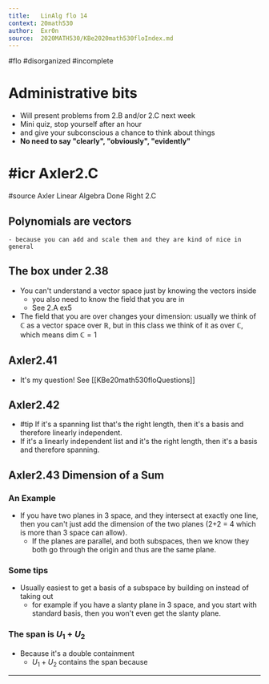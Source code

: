 ```yaml
---
title:   LinAlg flo 14
context: 20math530
author:  Exr0n
source:  2020MATH530/KBe2020math530floIndex.md
---
```


#flo 
#disorganized #incomplete


# Administrative bits
- Will present problems from 2.B and/or 2.C next week
- Mini quiz, stop yourself after an hour
- and give your subconscious a chance to think about things
- **No need to say "clearly", "obviously", "evidently"**

# #icr Axler2.C
#source Axler Linear Algebra Done Right 2.C
## Polynomials are vectors
	- because you can add and scale them and they are kind of nice in general
## The box under 2.38 
- You can't understand a vector space just by knowing the vectors inside
	- you also need to know the field that you are in
	- See 2.A ex5
- The field that you are over changes your dimension: usually we think of $\mathbb{C}$ as a vector space over $\mathbb{R}$, but in this class we think of it as over $\mathbb{C}$, which means $\text{dim }\mathbb{C} = 1$

## Axler2.41
- It's my question! See [[KBe20math530floQuestions]]

## Axler2.42
- #tip If it's a spanning list that's the right length, then it's a basis and therefore linearly independent.
- If it's a linearly independent list and it's the right length, then it's a basis and therefore spanning.

## Axler2.43 Dimension of a Sum
### An Example
- If you have two planes in 3 space, and they intersect at exactly one line, then you can't just add the dimension of the two planes (2+2 = 4 which is more than 3 space can allow). 
	- If the planes are parallel, and both subspaces, then we know they both go through the origin and thus are the same plane. 
	
### Some tips
- Usually easiest to get a basis of a subspace by building on instead of taking out
	- for example if you have a slanty plane in 3 space, and you start with standard basis, then you won't even get the slanty plane.

### The span is $U_1+U_2$
- Because it's a double containment
	- $U_1+U_2$ contains the span because

---
